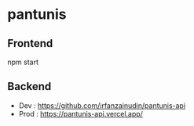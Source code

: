 # pantunis

## Frontend

npm start

## Backend

- Dev : https://github.com/irfanzainudin/pantunis-api
- Prod : https://pantunis-api.vercel.app/

